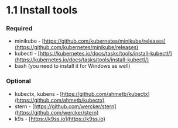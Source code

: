 # 1.1 Install tools

### Required 

* minikube - [https://github.com/kubernetes/minikube/releases](https://github.com/kubernetes/minikube/releases)
* kubectl - [https://kubernetes.io/docs/tasks/tools/install-kubectl/](https://kubernetes.io/docs/tasks/tools/install-kubectl/)
* bash (you need to install it for Windows as well)

### Optional
* kubectx, kubens - [https://github.com/ahmetb/kubectx](https://github.com/ahmetb/kubectx)
* stern - [https://github.com/wercker/stern](https://github.com/wercker/stern)
* k9s - [https://k9ss.io](https://k9ss.io)

